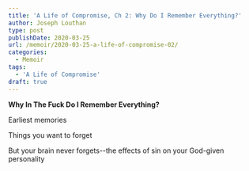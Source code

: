 ```yaml
---
title: 'A Life of Compromise, Ch 2: Why Do I Remember Everything?'
author: Joseph Louthan
type: post
publishDate: 2020-03-25
url: /memoir/2020-03-25-a-life-of-compromise-02/
categories:
  - Memoir
tags:
  - 'A Life of Compromise'
draft: true
---
```


**Why In The Fuck Do I Remember Everything?**

Earliest memories

Things you want to forget

But your brain never forgets--the effects of sin on your God-given personality